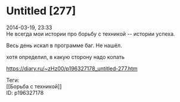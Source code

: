 Untitled [277]
===============

   
 2014-03-19, 23:33   
  Не всегда мои истории про борьбу с техникой -- истории успеха.   
   
 Весь день искал в программе баг. Не нашёл.   
   
  хотя определил, в какую сторону надо копать    
    
 <https://diary.ru/~zHz00/p196327178_untitled-277.htm>   
   
 Теги:   
 [[Борьба с техникой]]   
 ID: p196327178
